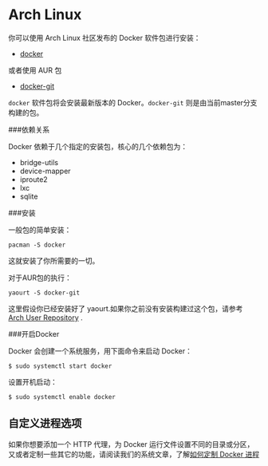Arch Linux
===

你可以使用 Arch Linux 社区发布的 Docker 软件包进行安装：

- [docker](https://www.archLinux.org/packages/community/x86_64/docker/)

或者使用 AUR 包

- [docker-git](https://aur.archLinux.org/packages/docker-git/)

`docker` 软件包将会安装最新版本的 Docker。`docker-git` 则是由当前master分支构建的包。

###依赖关系

Docker 依赖于几个指定的安装包，核心的几个依赖包为：

- bridge-utils
- device-mapper
- iproute2
- lxc
- sqlite

###安装

一般包的简单安装：

	pacman -S docker

这就安装了你所需要的一切。

对于AUR包的执行：

	yaourt -S docker-git

这里假设你已经安装好了 yaourt.如果你之前没有安装构建过这个包，请参考 [Arch User Repository](https://wiki.archLinux.org/index.php/Arch_User_Repository#Installing_packages) .

###开启Docker

Docker 会创建一个系统服务，用下面命令来启动 Docker：

	$ sudo systemctl start docker

设置开机启动：

	$ sudo systemctl enable docker

## 自定义进程选项

如果你想要添加一个 HTTP 代理，为 Docker 运行文件设置不同的目录或分区，又或者定制一些其它的功能，请阅读我们的系统文章，了解[如何定制 Docker 进程](/articles/systemd.md)